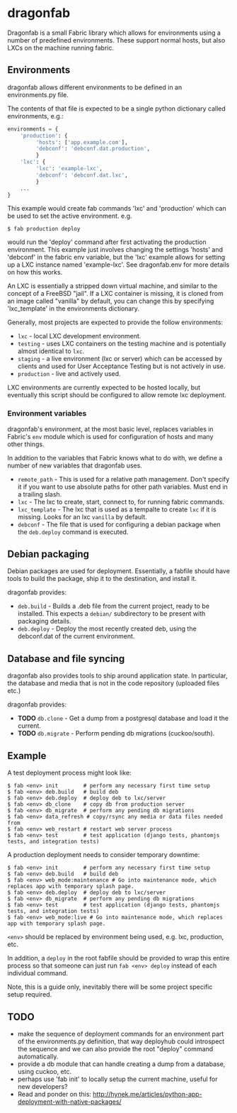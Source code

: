 dragonfab
=========

Dragonfab is a small Fabric library which allows for environments using a number
of predefined environments. These support normal hosts, but also LXCs on the machine
running fabric.

## Environments

dragonfab allows different environments to be defined in an environments.py file.

The contents of that file is expected to be a single python dictionary called
environments, e.g.:

```python
environments = {
    'production': {
         'hosts': ['app.example.com'],
         'debconf': 'debconf.dat.production',
         }
    'lxc': {
         'lxc': 'example-lxc',
         'debconf': 'debconf.dat.lxc',
         }
    ...
}
```

This example would create fab commands 'lxc' and 'production' which can be used to
set the active environment. e.g.

    $ fab production deploy

would run the 'deploy' command after first activating the production environment.
This example just involves changing the settings 'hosts' and 'debconf' in the
fabric env variable, but the 'lxc' example allows for setting up a LXC instance named
'example-lxc'. See dragonfab.env for more details on how this works.

An LXC is essentially a stripped down virtual machine, and similar to the concept of
a FreeBSD "jail". If a LXC container is missing, it is cloned from an image
called "vanilla" by default, you can change this by specifying 'lxc_template' in
the environments dictionary.

Generally, most projects are expected to provide the follow environments: 

* `lxc` - local LXC development environment.
* `testing` - uses LXC containers on the testing machine
  and is potentially almost identical to `lxc`.
* `staging` - a live environment (lxc or server) which can be accessed by
  clients and used for User Acceptance Testing but is not actively in use.
* `production` - live and actively used.

LXC environments are currently expected to be hosted locally, but eventually this
script should be configured to allow remote lxc deployment.

### Environment variables

dragonfab's environment, at the most basic level, replaces variables in
Fabric's `env` module which is used for configuration of hosts and many other things.

In addition to the variables that Fabric knows what to do with, we define a number
of new variables that dragonfab uses.

* `remote_path` - This is used for a relative path management. Don't specify it
  if you want to use absolute paths for other path variables. Must end in a trailing
  slash.
* `lxc` - The lxc to create, start, connect to, for running fabric commands.
* `lxc_template` - The lxc that is used as a tempalte to create `lxc` if it is
  missing. Looks for an lxc `vanilla` by default.
* `debconf` - The file that is used for configuring a debian package when the
  `deb.deploy` command is executed.

## Debian packaging

Debian packages are used for deployment. Essentially, a fabfile should 
have tools to build the package, ship it to the destination, and install it.

dragonfab provides:

* `deb.build` - Builds a .deb file from the current project, ready to be
  installed. This expects a `debian/` subdirectory to be present with packaging
  details.
* `deb.deploy` - Deploy the most recently created deb, using the debconf.dat
  of the current environment.

## Database and file syncing

dragonfab also provides tools to ship around application state. In particular, the
database and media that is not in the code repository (uploaded files etc.)

dragonfab provides:

* **TODO** `db.clone` - Get a dump from a postgresql database and load it the current.
* **TODO** `db.migrate` - Perform pending db migrations (cuckoo/south).

## Example

A test deployment process might look like:

```
$ fab <env> init        # perform any necessary first time setup
$ fab <env> deb.build   # build deb 
$ fab <env> deb.deploy  # deploy deb to lxc/server
$ fab <env> db_clone    # copy db from production server
$ fab <env> db_migrate  # perform any pending db migrations
$ fab <env> data_refresh # copy/rsync any media or data files needed from 
$ fab <env> web_restart # restart web server process
$ fab <env> test        # test application (django tests, phantomjs tests, and integration tests)
```

A production deployment needs to consider temporary downtime:

```
$ fab <env> init        # perform any necessary first time setup
$ fab <env> deb.build   # build deb 
$ fab <env> web_mode:maintenance # Go into maintenance mode, which replaces app with temporary splash page.
$ fab <env> deb.deploy  # deploy deb to lxc/server
$ fab <env> db_migrate  # perform any pending db migrations
$ fab <env> test        # test application (django tests, phantomjs tests, and integration tests)
$ fab <env> web_mode:live # Go into maintenance mode, which replaces app with temporary splash page.
```

`<env>` should be replaced by environment being used, e.g. lxc, production, etc.

In addition, a `deploy` in the root fabfile should be provided to wrap this entire
process so that someone can just run `fab <env> deploy` instead of each
individual command.

Note, this is a guide only, inevitably there will be some project specific setup required.

## TODO

* make the sequence of deployment commands for an environment part of the environments.py
  definition, that way deployhub could introspect the sequence and we can also provide
  the root "deploy" command automatically.
* provide a db module that can handle creating a dump from a database, using cuckoo, etc.
* perhaps use 'fab init' to locally setup the current machine, useful for new
  developers?
* Read and ponder on this: http://hynek.me/articles/python-app-deployment-with-native-packages/
